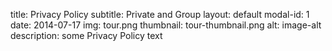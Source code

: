 title: Privacy Policy
subtitle: Private and Group
layout: default
modal-id: 1
date: 2014-07-17
img: tour.png
thumbnail: tour-thumbnail.png
alt: image-alt
description: some Privacy Policy text
